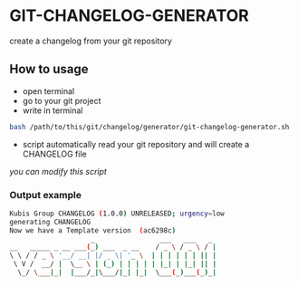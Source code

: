# GIT-CHANGELOG-GENERATOR
create a changelog from your git repository

## How to usage

* open terminal
* go to your git project
* write in terminal
```bash
bash /path/to/this/git/changelog/generator/git-changelog-generator.sh
```
* script automatically read your git repository and will create a CHANGELOG file

*you can modify this script*

### Output example

```bash
Kubis Group CHANGELOG (1.0.0) UNRELEASED; urgency=low
generating CHANGELOG
Now we have a Template version  (ac6298c)
                    _                ___   ___   _ 
__   _____ _ __ ___(_) ___  _ __    / _ \ / _ \ / |
\ \ / / _ \ '__/ __| |/ _ \| '_ \  | | | | | | || |
 \ V /  __/ |  \__ \ | (_) | | | | | |_| | |_| || |
  \_/ \___|_|  |___/_|\___/|_| |_|  \___(_)___(_)_|
                                                   
```
